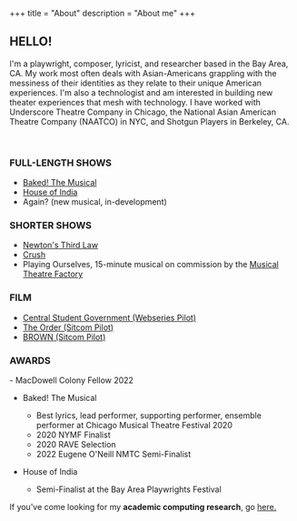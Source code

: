 +++
title = "About"
description = "About me"
+++

<h2> HELLO! </h2> 

I'm a playwright, composer, lyricist, and researcher based in the Bay Area, CA.
My work most often deals with Asian-Americans grappling with the messiness of
their identities as they relate to their unique American experiences. I'm also
a technologist and am interested in building new theater experiences that mesh
with technology. I have worked with Underscore Theatre Company in Chicago, the
National Asian American Theatre Company (NAATCO) in NYC, and Shotgun Players in
Berkeley, CA.

<br>

<h3> FULL-LENGTH SHOWS </h3>

- <a href="https://bakedthemusical.com" target="_blank">Baked! The Musical</a>
- <a href="https://newplayexchange.org/plays/1586609/house-india" target="_blank">House of India</a>
- Again? (new musical, in-development)

<h3> SHORTER SHOWS </h3>

- <a href="https://newplayexchange.org/plays/911760/newtons-third-law" target="_blank">Newton's Third Law</a>
- <a href="https://newplayexchange.org/plays/879662/crush" target="_blank">Crush</a>
- Playing Ourselves, 15-minute musical on commission by the <a href="https://mtf.nyc" target="_blank">Musical Theatre Factory</a>

<h3> FILM </h3>

- <a href="https://www.youtube.com/watch?v=WIfOAzYZO8Q" target="_blank">Central Student Government (Webseries Pilot) </a>
- <a href="https://kumarde.com/scripts/the_order.pdf" target="_blank"> The Order (Sitcom Pilot) </a>
- <a href="https://kumarde.com/scripts/brown.pdf" target="_blank"> BROWN (Sitcom Pilot) </a>

<h3> AWARDS </h3>
- MacDowell Colony Fellow 2022

- Baked! The Musical
    - Best lyrics, lead performer, supporting performer, ensemble performer at Chicago Musical Theatre Festival 2020
    - 2020 NYMF Finalist
    - 2020 RAVE Selection
    - 2022 Eugene O'Neill NMTC Semi-Finalist

- House of India
    - Semi-Finalist at the Bay Area Playwrights Festival

If you've come looking for my <b>academic computing research</b>, go <a href="https://kumarde.com" target="_blank">here.</a>
